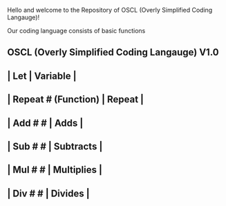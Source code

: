 Hello and welcome to the Repository of OSCL (Overly Simplified Coding Langauge)!

Our coding language consists of basic functions


**OSCL (Overly Simplified Coding Langauge) V1.0**
------------------------------------
| Let                 | Variable   |
------------------------------------
| Repeat # (Function) | Repeat     |
------------------------------------
| Add # #             | Adds       |
------------------------------------
| Sub # #             | Subtracts  |
------------------------------------
| Mul # #             | Multiplies |
------------------------------------
| Div # #             | Divides    |
------------------------------------
